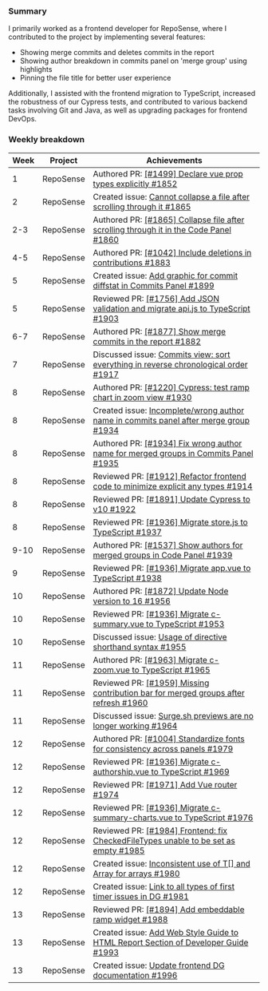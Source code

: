 ### Summary
I primarily worked as a frontend developer for RepoSense, where I contributed to the project by implementing several features:
* Showing merge commits and deletes commits in the report
* Showing author breakdown in commits panel on 'merge group' using highlights 
* Pinning the file title for better user experience

Additionally, I assisted with the frontend migration to TypeScript, increased the robustness of our Cypress tests, and 
contributed to various backend tasks involving Git and Java, as well as upgrading packages for frontend DevOps.

### Weekly breakdown
| Week | Project   | Achievements                                                                                                                               |
|------|-----------|--------------------------------------------------------------------------------------------------------------------------------------------|
| 1    | RepoSense | Authored PR: [[#1499] Declare vue prop types explicitly #1852](https://github.com/reposense/RepoSense/pull/1852)                           |
| 2    | RepoSense | Created issue: [Cannot collapse a file after scrolling through it #1865](https://github.com/reposense/RepoSense/issues/1865)               |
| 2-3  | RepoSense | Authored PR: [[#1865] Collapse file after scrolling through it in the Code Panel #1860](https://github.com/reposense/RepoSense/pull/1860)  |
| 4-5  | RepoSense | Authored PR: [[#1042] Include deletions in contributions #1883](https://github.com/reposense/RepoSense/pull/1883)                          |
| 5    | RepoSense | Created issue: [Add graphic for commit diffstat in Commits Panel #1899](https://github.com/reposense/RepoSense/issues/1899)                | 
| 5    | RepoSense | Reviewed PR: [[#1756] Add JSON validation and migrate api.js to TypeScript #1903](https://github.com/reposense/RepoSense/pull/1903)        | 
| 6-7  | RepoSense | Authored PR: [[#1877] Show merge commits in the report #1882](https://github.com/reposense/RepoSense/pull/1882)                            |
| 7    | RepoSense | Discussed issue: [Commits view: sort everything in reverse chronological order #1917](https://github.com/reposense/RepoSense/issues/1917)  |
| 8    | RepoSense | Authored PR: [[#1220] Cypress: test ramp chart in zoom view #1930](https://github.com/reposense/RepoSense/pull/1930)                       |
| 8    | RepoSense | Created issue: [Incomplete/wrong author name in commits panel after merge group #1934](https://github.com/reposense/RepoSense/issues/1934) |
| 8    | RepoSense | Authored PR: [[#1934] Fix wrong author name for merged groups in Commits Panel #1935](https://github.com/reposense/RepoSense/pull/1935)    |
| 8    | RepoSense | Reviewed PR: [[#1912] Refactor frontend code to minimize explicit any types #1914](https://github.com/reposense/RepoSense/pull/1914)       |
| 8    | RepoSense | Reviewed PR: [[#1891] Update Cypress to v10 #1922](https://github.com/reposense/RepoSense/pull/1922)                                       |
| 8    | RepoSense | Reviewed PR: [[#1936] Migrate store.js to TypeScript #1937](https://github.com/reposense/RepoSense/pull/1937)                              |
| 9-10 | RepoSense | Authored PR: [[#1537] Show authors for merged groups in Code Panel #1939](https://github.com/reposense/RepoSense/pull/1939)                |
| 9    | RepoSense | Reviewed PR: [[#1936] Migrate app.vue to TypeScript #1938](https://github.com/reposense/RepoSense/pull/1938)                               |
| 10   | RepoSense | Authored PR: [[#1872] Update Node version to 16 #1956](https://github.com/reposense/RepoSense/pull/1956)                                   |
| 10   | RepoSense | Reviewed PR: [[#1936] Migrate c-summary.vue to TypeScript #1953](https://github.com/reposense/RepoSense/pull/1953)                         |
| 10   | RepoSense | Discussed issue: [Usage of directive shorthand syntax #1955](https://github.com/reposense/RepoSense/issues/1955)                           |
| 11   | RepoSense | Authored PR: [[#1963] Migrate c-zoom.vue to TypeScript #1965](https://github.com/reposense/RepoSense/pull/1965)                            |
| 11   | RepoSense | Reviewed PR: [[#1959] Missing contribution bar for merged groups after refresh #1960](https://github.com/reposense/RepoSense/pull/1960)    |
| 11   | RepoSense | Discussed issue: [Surge.sh previews are no longer working #1964](https://github.com/reposense/RepoSense/issues/1964)                       |
| 12   | RepoSense | Authored PR: [[#1004] Standardize fonts for consistency across panels #1979](https://github.com/reposense/RepoSense/pull/1979)             |
| 12   | RepoSense | Reviewed PR: [[#1936] Migrate c-authorship.vue to TypeScript #1969](https://github.com/reposense/RepoSense/pull/1969)                      |
| 12   | RepoSense | Reviewed PR: [[#1971] Add Vue router #1974](https://github.com/reposense/RepoSense/pull/1974)                                              |
| 12   | RepoSense | Reviewed PR: [[#1936] Migrate c-summary-charts.vue to TypeScript #1976](https://github.com/reposense/RepoSense/pull/1976)                  |
| 12   | RepoSense | Reviewed PR: [[#1984] Frontend: fix CheckedFileTypes unable to be set as empty #1985](https://github.com/reposense/RepoSense/pull/1985)    |
| 12   | RepoSense | Created issue: [Inconsistent use of T[] and Array<T> for arrays #1980](https://github.com/reposense/RepoSense/issues/1980)                 |
| 12   | RepoSense | Created issue: [Link to all types of first timer issues in DG #1981](https://github.com/reposense/RepoSense/issues/1981)                   |
| 13   | RepoSense | Reviewed PR: [[#1894] Add embeddable ramp widget #1988](https://github.com/reposense/RepoSense/pull/1988)                                  |
| 13   | RepoSense | Created issue: [Add Web Style Guide to HTML Report Section of Developer Guide #1993](https://github.com/reposense/RepoSense/issues/1993)   |
| 13   | RepoSense | Created issue: [Update frontend DG documentation #1996](https://github.com/reposense/RepoSense/issues/1996)                                |

